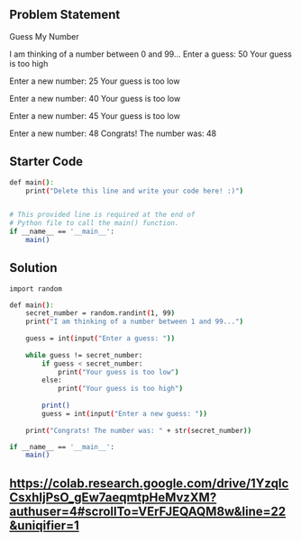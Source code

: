 ## Problem Statement

Guess My Number

I am thinking of a number between 0 and 99...
Enter a guess: 50
Your guess is too high

Enter a new number: 25
Your guess is too low

Enter a new number: 40
Your guess is too low

Enter a new number: 45
Your guess is too low

Enter a new number: 48
Congrats! The number was: 48

## Starter Code

```bash
def main():
    print("Delete this line and write your code here! :)")


# This provided line is required at the end of
# Python file to call the main() function.
if __name__ == '__main__':
    main()
```

## Solution


```bash
import random

def main():
    secret_number = random.randint(1, 99)
    print("I am thinking of a number between 1 and 99...")
    
    guess = int(input("Enter a guess: "))
    
    while guess != secret_number:
        if guess < secret_number:
            print("Your guess is too low")
        else:
            print("Your guess is too high")
            
        print()
        guess = int(input("Enter a new guess: "))
    
    print("Congrats! The number was: " + str(secret_number))

if __name__ == '__main__':
    main()
```
## https://colab.research.google.com/drive/1YzqIcCsxhIjPsO_gEw7aeqmtpHeMvzXM?authuser=4#scrollTo=VErFJEQAQM8w&line=22&uniqifier=1
